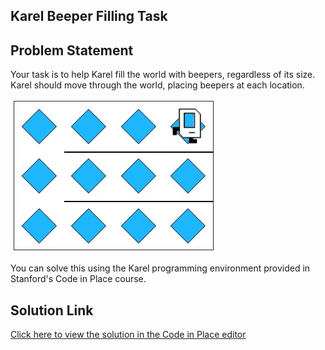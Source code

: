 ## Karel Beeper Filling Task

## Problem Statement

Your task is to help Karel fill the world with beepers, regardless of its size. Karel should move through the world, placing beepers at each location.

![Sample Result](result.jpeg)

You can solve this using the Karel programming environment provided in Stanford's Code in Place course.

## Solution Link

[Click here to view the solution in the Code in Place editor](https://codeinplace.stanford.edu/cip5/share/k49LXdOJWYXiEV2EbCpx)

